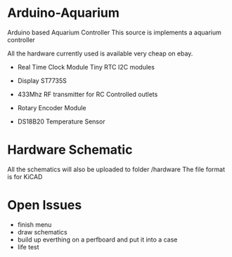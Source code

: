 # Arduino-Aquarium
Arduino based Aquarium Controller
This source is implements a aquarium controller

All the hardware currently used is available very cheap on ebay.

- Real Time Clock Module
  Tiny RTC I2C modules

- Display ST7735S

- 433Mhz RF transmitter for RC Controlled outlets

- Rotary Encoder Module

- DS18B20 Temperature Sensor

# Hardware Schematic

All the schematics will also be uploaded to folder /hardware
The file format is for KiCAD


# Open Issues

- finish menu
- draw schematics
- build up everthing on a perfboard and put it into a case
- life test

